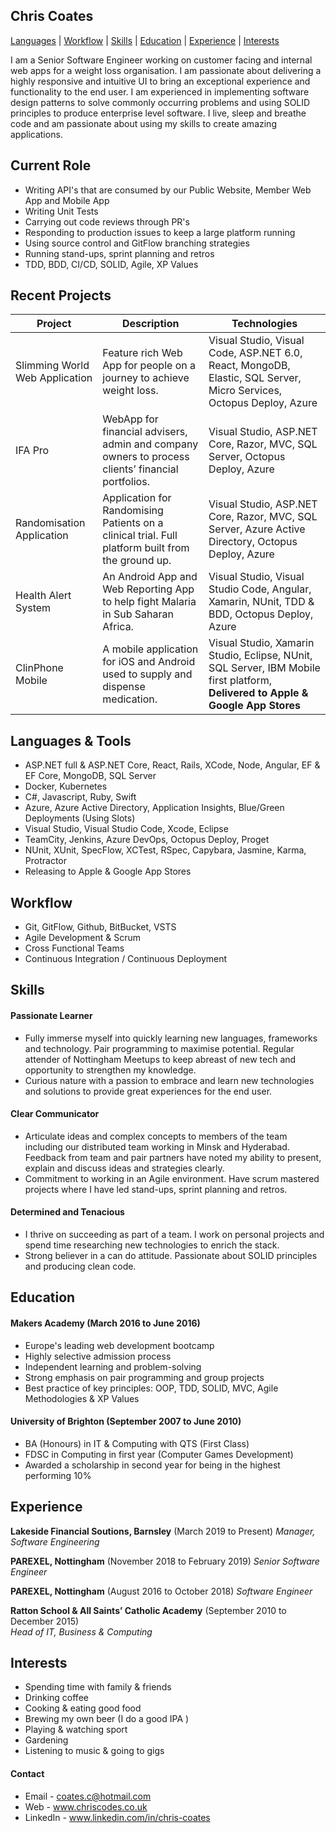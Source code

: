 ## Chris Coates
[Languages](#Languages) | [Workflow](#Workflow) | [Skills](#Skills) | [Education](#Education) | [Experience](#Experience) | [Interests](#Interests)

I am a Senior Software Engineer working on customer facing and internal web apps for a weight loss organisation. I am passionate about delivering a highly responsive and intuitive UI to bring an exceptional experience and functionality to the end user. I am experienced in implementing software design patterns to solve commonly occurring problems and using SOLID principles to produce enterprise level software. I live, sleep and breathe code and am passionate about using my skills to create amazing applications.

## Current Role
- Writing API's that are consumed by our Public Website, Member Web App and Mobile App
- Writing Unit Tests
- Carrying out code reviews through PR's
- Responding to production issues to keep a large platform running
- Using source control and GitFlow branching strategies
- Running stand-ups, sprint planning and retros
- TDD, BDD, CI/CD, SOLID, Agile, XP Values

## Recent Projects
| Project                   | Description                                                                                       | Technologies                                                                  |
|-------------------------  |-------------------------                                                                          |-------------------------                                                      |
| Slimming World Web Application    | Feature rich Web App for people on a journey to achieve weight loss.                              | Visual Studio, Visual Code, ASP.NET 6.0, React, MongoDB, Elastic, SQL Server, Micro Services, Octopus Deploy, Azure    |
| IFA Pro                           | WebApp for financial advisers, admin and company owners to process clients’ financial portfolios. | Visual Studio, ASP.NET Core, Razor, MVC, SQL Server, Octopus Deploy, Azure    |
| Randomisation Application         | Application for Randomising Patients on a clinical trial. Full platform built from the ground up. | Visual Studio, ASP.NET Core, Razor, MVC, SQL Server, Azure Active Directory, Octopus Deploy, Azure |
| Health Alert System               | An Android App and Web Reporting App to help fight Malaria in Sub Saharan Africa.                 | Visual Studio, Visual Studio Code, Angular, Xamarin, NUnit, TDD & BDD, Octopus Deploy, Azure |
| ClinPhone Mobile                  | A mobile application for iOS and Android used to supply and dispense medication.                  | Visual Studio, Xamarin Studio, Eclipse, NUnit, SQL Server, IBM Mobile first platform, **Delivered to Apple & Google App Stores** |

## <a name="Languages">Languages & Tools</a>

- ASP.NET full & ASP.NET Core, React, Rails, XCode, Node, Angular, EF & EF Core, MongoDB, SQL Server
- Docker, Kubernetes
- C#, Javascript, Ruby, Swift
- Azure, Azure Active Directory, Application Insights, Blue/Green Deployments (Using Slots)
- Visual Studio, Visual Studio Code, Xcode, Eclipse
- TeamCity, Jenkins, Azure DevOps, Octopus Deploy, Proget
- NUnit, XUnit, SpecFlow, XCTest, RSpec, Capybara, Jasmine, Karma, Protractor
- Releasing to Apple & Google App Stores

## <a name="Workflow">Workflow</a>

- Git, GitFlow, Github, BitBucket, VSTS
- Agile Development & Scrum
- Cross Functional Teams
- Continuous Integration / Continuous Deployment

## <a name="Skills">Skills</a>

#### Passionate Learner

- Fully immerse myself into quickly learning new languages, frameworks and technology. Pair programming to maximise potential. Regular attender of Nottingham Meetups to keep abreast of new tech and opportunity to strengthen my knowledge.
- Curious nature with a passion to embrace and learn new technologies and solutions to provide great experiences for the end user.

#### Clear Communicator

- Articulate ideas and complex concepts to members of the team including our distributed team working in Minsk and Hyderabad. Feedback from team and pair partners have noted my ability to present, explain and discuss ideas and strategies clearly.
- Commitment to working in an Agile environment. Have scrum mastered projects where I have led stand-ups, sprint planning and retros.

#### Determined and Tenacious

- I thrive on succeeding as part of a team. I work on personal projects and spend time researching new technologies to enrich the stack.
- Strong believer in a can do attitude. Passionate about SOLID principles and producing clean code.

## <a name="Education">Education</a>

#### Makers Academy (March 2016 to June 2016)

- Europe's leading web development bootcamp
- Highly selective admission process
- Independent learning and problem-solving
- Strong emphasis on pair programming and group projects
- Best practice of key principles: OOP, TDD, SOLID, MVC, Agile Methodologies & XP Values

#### University of Brighton (September 2007 to June 2010)

- BA (Honours) in IT & Computing with QTS (First Class)
- FDSC in Computing in first year (Computer Games Development)
- Awarded a scholarship in second year for being in the highest performing 10%

## <a name="Experience">Experience</a>

**Lakeside Financial Soutions, Barnsley** (March 2019 to Present)
*Manager, Software Engineering*

**PAREXEL, Nottingham** (November 2018 to February 2019)
*Senior Software Engineer*

**PAREXEL, Nottingham** (August 2016 to October 2018)
*Software Engineer*

**Ratton School & All Saints’ Catholic Academy** (September 2010 to December 2015)    
*Head of IT, Business & Computing*

## <a name="Interests">Interests</a>
- Spending time with family & friends
- Drinking coffee
- Cooking & eating good food
- Brewing my own beer (I do a good IPA )
- Playing & watching sport
- Gardening
- Listening to music & going to gigs

#### Contact

- Email - coates.c@hotmail.com
- Web - www.chriscodes.co.uk
- LinkedIn - www.linkedin.com/in/chris-coates
